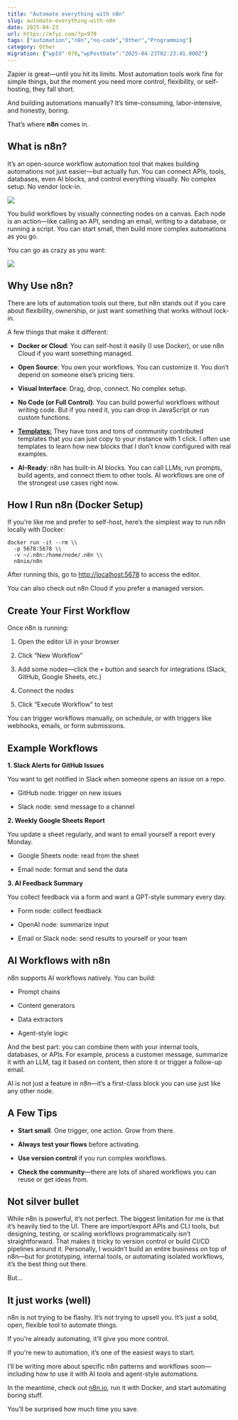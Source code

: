 ```yaml
---
title: "Automate everything with n8n"
slug: automate-everything-with-n8n
date: 2025-04-23
url: https://mfyz.com/?p=970
tags: ["automation","n8n","no-code","Other","Programming"]
category: Other
migration: {"wpId":970,"wpPostDate":"2025-04-23T02:23:41.000Z"}
---
```


Zapier is great—until you hit its limits. Most automation tools work fine for simple things, but the moment you need more control, flexibility, or self-hosting, they fall short.

And building automations manually? It’s time-consuming, labor-intensive, and honestly, boring.

That’s where **n8n** comes in.

## What is n8n?

It’s an open-source workflow automation tool that makes building automations not just easier—but actually fun. You can connect APIs, tools, databases, even AI blocks, and control everything visually. No complex setup. No vendor lock-in.

![](/images/archive/en/2025/04/n8n.png)

You build workflows by visually connecting nodes on a canvas. Each node is an action—like calling an API, sending an email, writing to a database, or running a script. You can start small, then build more complex automations as you go.

You can go as crazy as you want:

![](/images/archive/en/2025/04/n8n-crazy-workflow.png)

## Why Use n8n?

There are lots of automation tools out there, but n8n stands out if you care about flexibility, ownership, or just want something that works without lock-in.

A few things that make it different:

*   **Docker or Cloud**: You can self-host it easily (I use Docker), or use n8n Cloud if you want something managed.

*   **Open Source**: You own your workflows. You can customize it. You don’t depend on someone else’s pricing tiers.

*   **Visual Interface**: Drag, drop, connect. No complex setup.

*   **No Code (or Full Control)**: You can build powerful workflows without writing code. But if you need it, you can drop in JavaScript or run custom functions.

*   [**Templates:**](https://n8n.io/workflows/) They have tons and tons of community contributed templates that you can just copy to your instance with 1 click. I often use templates to learn how new blocks that I don’t know configured with real examples.

*   **AI-Ready**: n8n has built-in AI blocks. You can call LLMs, run prompts, build agents, and connect them to other tools. AI workflows are one of the strongest use cases right now.

## How I Run n8n (Docker Setup)

If you're like me and prefer to self-host, here’s the simplest way to run n8n locally with Docker:

```
docker run -it --rm \\
  -p 5678:5678 \\
  -v ~/.n8n:/home/node/.n8n \\
  n8nio/n8n

```

After running this, go to [](http://localhost:5678/)[http://localhost:5678](http://localhost:5678) to access the editor.

You can also check out n8n Cloud if you prefer a managed version.

## Create Your First Workflow

Once n8n is running:

1.  Open the editor UI in your browser

3.  Click “New Workflow”

5.  Add some nodes—click the `+` button and search for integrations (Slack, GitHub, Google Sheets, etc.)

7.  Connect the nodes

9.  Click “Execute Workflow” to test

You can trigger workflows manually, on schedule, or with triggers like webhooks, emails, or form submissions.

## Example Workflows

**1\. Slack Alerts for GitHub Issues**

You want to get notified in Slack when someone opens an issue on a repo.

*   GitHub node: trigger on new issues

*   Slack node: send message to a channel

**2\. Weekly Google Sheets Report**

You update a sheet regularly, and want to email yourself a report every Monday.

*   Google Sheets node: read from the sheet

*   Email node: format and send the data

**3\. AI Feedback Summary**

You collect feedback via a form and want a GPT-style summary every day.

*   Form node: collect feedback

*   OpenAI node: summarize input

*   Email or Slack node: send results to yourself or your team

## AI Workflows with n8n

n8n supports AI workflows natively. You can build:

*   Prompt chains

*   Content generators

*   Data extractors

*   Agent-style logic

And the best part: you can combine them with your internal tools, databases, or APIs. For example, process a customer message, summarize it with an LLM, tag it based on content, then store it or trigger a follow-up email.

AI is not just a feature in n8n—it’s a first-class block you can use just like any other node.

## A Few Tips

*   **Start small**. One trigger, one action. Grow from there.

*   **Always test your flows** before activating.

*   **Use version control** if you run complex workflows.

*   **Check the community**—there are lots of shared workflows you can reuse or get ideas from.

## Not silver bullet

While n8n is powerful, it’s not perfect. The biggest limitation for me is that it’s heavily tied to the UI. There are import/export APIs and CLI tools, but designing, testing, or scaling workflows programmatically isn’t straightforward. That makes it tricky to version control or build CI/CD pipelines around it. Personally, I wouldn’t build an entire business on top of n8n—but for prototyping, internal tools, or automating isolated workflows, it’s the best thing out there.

But…

## It just works (well)

n8n is not trying to be flashy. It’s not trying to upsell you. It’s just a solid, open, flexible tool to automate things.

If you're already automating, it’ll give you more control.

If you're new to automation, it’s one of the easiest ways to start.

I’ll be writing more about specific n8n patterns and workflows soon—including how to use it with AI tools and agent-style automations.

In the meantime, check out [n8n.io](https://n8n.io/), run it with Docker, and start automating boring stuff.

You’ll be surprised how much time you save.